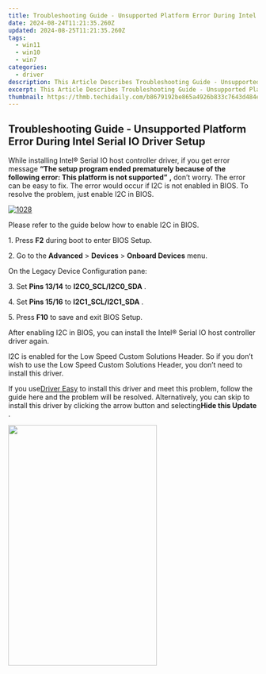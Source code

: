 ```yaml
---
title: Troubleshooting Guide - Unsupported Platform Error During Intel Serial IO Driver Setup
date: 2024-08-24T11:21:35.260Z
updated: 2024-08-25T11:21:35.260Z
tags:
  - win11
  - win10
  - win7
categories:
  - driver
description: This Article Describes Troubleshooting Guide - Unsupported Platform Error During Intel Serial IO Driver Setup
excerpt: This Article Describes Troubleshooting Guide - Unsupported Platform Error During Intel Serial IO Driver Setup
thumbnail: https://thmb.techidaily.com/b8679192be865a4926b833c7643d484e4a5289f4dc9b662f4833af51354f1cda.jpg
---
```


## Troubleshooting Guide - Unsupported Platform Error During Intel Serial IO Driver Setup

While installing Intel® Serial IO host controller driver, if you get error message **“The setup program ended prematurely because of the following error: This platform is not supported”** **,** don’t worry. The error can be easy to fix. The error would occur if I2C is not enabled in BIOS. To resolve the problem, just enable I2C in BIOS.

 [![1028](https://images.drivereasy.com/wp-content/uploads/2015/10/1028-300x244.png)](https://images.drivereasy.com/wp-content/uploads/2015/10/1028.png) 

  Please refer to the guide below how to enable I2C in BIOS.

  1\. Press **F2** during boot to enter BIOS Setup.

 2\. Go to the **Advanced** \> **Devices** \> **Onboard Devices** menu.

On the Legacy Device Configuration pane:

 3\. Set **Pins 13/14** to **I2C0\_SCL/I2C0\_SDA** .

 4\. Set **Pins 15/16** to **I2C1\_SCL/I2C1\_SDA** .

 5\. Press **F10** to save and exit BIOS Setup.

  After enabling I2C in BIOS, you can install the Intel® Serial IO host controller driver again.

 I2C is enabled for the Low Speed Custom Solutions Header. So if you don’t wish to use the Low Speed Custom Solutions Header, you don’t need to install this driver.

  If you use[Driver Easy](https://tools.techidaily.com/drivereasy/download/) to install this driver and meet this problem, follow the guide here and the problem will be resolved. Alternatively, you can skip to install this driver by clicking the arrow button and selecting**Hide this Update** .

<ins class="adsbygoogle"
     style="display:block"
     data-ad-format="autorelaxed"
     data-ad-client="ca-pub-7571918770474297"
     data-ad-slot="1223367746"></ins>



<ins class="adsbygoogle"
     style="display:block"
     data-ad-client="ca-pub-7571918770474297"
     data-ad-slot="8358498916"
     data-ad-format="auto"
     data-full-width-responsive="true"></ins>



<!-- affiliate ads begin -->
<a href="https://zonlipartnershipprogram.pxf.io/c/5597632/1611407/17882" target="_top" id="1611407"><img src="//a.impactradius-go.com/display-ad/17882-1611407" border="0" alt="" width="300" height="485"/></a><img height="0" width="0" src="https://imp.pxf.io/i/5597632/1611407/17882" style="position:absolute;visibility:hidden;" border="0" />
<!-- affiliate ads end -->